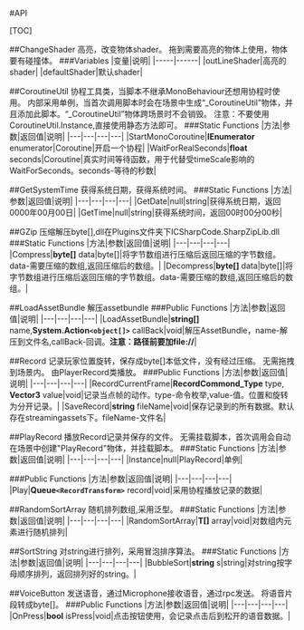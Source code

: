 #API

[TOC]

##ChangeShader
高亮，改变物体shader。
拖到需要高亮的物体上使用，物体要有碰撞体。
###Variables
|变量|说明|
|-----|------|
|outLineShader|高亮的shader|
|defaultShader|默认shader|

##CoroutineUtil
协程工具类，当脚本不继承MonoBehaviour还想用协程时使用。
内部采用单例，当首次调用脚本时会在场景中生成“_CoroutineUtil”物体，并且添加此脚本。“_CoroutineUtil”物体跨场景时不会销毁。
注意：不要使用CoroutineUtil.Instance,直接使用静态方法即可。
###Static Functions
|方法|参数|返回值|说明|
|---|---|---|---|
|StartMonoCoroutine|**IEnumerator** enumerator|Coroutine|开启一个协程|
|WaitForRealSeconds|**float** seconds|Coroutine|真实时间等待函数，用于代替受timeScale影响的WaitForSeconds。seconds-等待的秒数|

##GetSystemTime
获得系统日期，获得系统时间。
###Static Functions
|方法|参数|返回值|说明|
|---|---|---|---|
|GetDate|null|string|获得系统日期，返回0000年00月00日|
|GetTime|null|string|获得系统时间，返回00时00分00秒|

##GZip
压缩解压byte[],dll在Plugins文件夹下ICSharpCode.SharpZipLib.dll
###Static Functions
|方法|参数|返回值|说明|
|---|---|---|---|
|Compress|**byte[]** data|byte[]|将字节数组进行压缩后返回压缩的字节数组。data-需要压缩的数组,返回压缩后的数组。|
|Decompress|**byte[]** data|byte[]|将字节数组进行压缩后返回压缩的字节数组。data-需要压缩的数组,返回压缩后的数组。|

##LoadAssetBundle
解压assetbundle
###Public Functions
|方法|参数|返回值|说明|
|---|---|---|---|
|LoadAssetBundle|**string[]** name,**System.Action`<object[]>`** callBack|void|解压AssetBundle，name-解压到文件名,callBack-回调。**注意：路径前要加file://**|

##Record
记录玩家位置旋转，保存成byte[]本低文件，没有经过压缩。
无需拖拽到场景内。
由PlayerRecord类播放。
###Public Functions
|方法|参数|返回值|说明|
|---|---|---|---|
|RecordCurrentFrame|**RecordCommond_Type** type, **Vector3** value|void|记录当点帧的动作。type-命令枚举,value-值。位置和旋转为分开记录。|
|SaveRecord|**string** fileName|void|保存记录到的所有数据。默认存在streamingassets下。fileName-文件名|

##PlayRecord
播放Record记录并保存的文件。
无需挂载脚本，首次调用会自动在场景中创建"PlayRecord"物体，并挂载脚本。
###Static Functions
|方法|参数|返回值|说明|
|---|---|---|---|
|Instance|null|PlayRecord|单例|

###Public Functions
|方法|参数|返回值|说明|
|---|---|---|---|
|Play|**Queue`<RecordTransform>`** record|void|采用协程播放记录的数据|

##RandomSortArray
随机排列数组,采用泛型。
###Static Functions
|方法|参数|返回值|说明|
|---|---|---|---|
|RandomSortArray|**T[]** array|void|对数组内元素进行随机排列|

##SortString
对string进行排列，采用冒泡排序算法。
###Static Functions
|方法|参数|返回值|说明|
|---|---|---|---|
|BubbleSort|**string** s|string|对string按字母顺序排列，返回排列好的string。|

##VoiceButton
发送语音，通过Microphone接收语音，通过rpc发送。
将语音片段转成byte[]。
###Public Functions
|方法|参数|返回值|说明|
|---|---|---|---|
|OnPress|**bool** isPress|void|点击按钮使用，会记录点击后到松开的语音数据。|